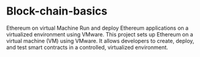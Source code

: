 # Block-chain-basics
Ethereum on virtual Machine
Run and deploy Ethereum applications on a virtualized environment using VMware.
This project sets up Ethereum on a virtual machine (VM) using VMware. It allows developers to create, deploy, and test smart contracts in a controlled, virtualized environment.
